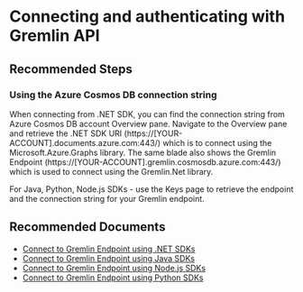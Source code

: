 <properties
	pageTitle="Gremlin Authentication/Connectivity"
	description="Gremlin Authentication/Connectivity"
	service="microsoft.documentdb"
	resource="databaseAccounts"
	authors="bharathsreenivas"
	displayOrder="21"
	selfHelpType="resource"
	supportTopicIds="32597491,32597501"
	resourceTags=""
	productPesIds="15585"
	cloudEnvironments="public"
/>
# Connecting and authenticating with Gremlin API

## **Recommended Steps**

### **Using the Azure Cosmos DB connection string**
When connecting from .NET SDK, you can find the connection string from Azure Cosmos DB account Overview pane. Navigate to the Overview pane and retrieve the .NET SDK URI (https://[YOUR-ACCOUNT].documents.azure.com:443/) which is to connect using the Microsoft.Azure.Graphs library. The same blade also shows the Gremlin Endpoint (https://[YOUR-ACCOUNT].gremlin.cosmosdb.azure.com:443/) which is used to connect using the Gremlin.Net library.

For Java, Python, Node.js SDKs - use the Keys page to retrieve the endpoint and the connection string for your Gremlin endpoint.

## **Recommended Documents**
* [Connect to Gremlin Endpoint using .NET SDKs](https://docs.microsoft.com/azure/cosmos-db/create-graph-dotnet)
* [Connect to Gremlin Endpoint using Java SDKs](https://docs.microsoft.com/azure/cosmos-db/create-graph-java)
* [Connect to Gremlin Endpoint using Node.js SDKs](https://docs.microsoft.com/azure/cosmos-db/create-graph-nodejs)
* [Connect to Gremlin Endpoint using Python SDKs](https://docs.microsoft.com/azure/cosmos-db/create-graph-python)
